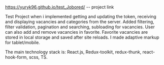 https://yuryk96.github.io/test_Jobored/  -- project link

Test Project when i implemented getting and updating the token, receiving and displaying vacancies and categories from the server.
Added filtering, filter validation, pagination and searching, subloading for vacancies. User can also add and remove vacancies in favorite.
Favorite vacancies are stored in local storage and saved after site reloads. I made adaptive markup for tablet/mobile.

The main technology stack is: React.js, Redux-toolkit, redux-thunk, react-hook-form, scss, TS.
